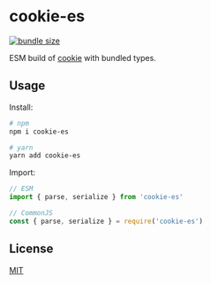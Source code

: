 
# cookie-es

[![bundle size](https://flat.badgen.net/bundlephobia/minzip/cookie-es)](https://bundlephobia.com/package/cookie-es)

ESM build of [cookie](https://www.npmjs.com/package/cookie) with bundled types.

## Usage

Install:

```sh
# npm
npm i cookie-es

# yarn
yarn add cookie-es
```

Import:

```js
// ESM
import { parse, serialize } from 'cookie-es'

// CommonJS
const { parse, serialize } = require('cookie-es')
```

## License

[MIT](./LICENSE)

